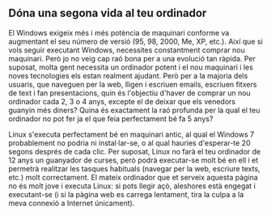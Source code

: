 

<div id="corps">

<h2>Dóna una segona vida al teu ordinador</h2>

El Windows exigeix més i més potència de maquinari conforme va 
augmentant el seu número de versió (95, 98, 2000, Me, XP, etc.). Així 
que si vols seguir executant Windows, necessites constantment comprar 
nou maquinari. Però jo no veig cap raó bona per a una evolució tan 
ràpida. Per suposat, molta gent necessita un ordinador potent i el nou 
maquinari i les noves tecnologies els estan realment ajudant. Però per a 
la majoria dels usuaris, que naveguen per la web, lligen i escriuen 
emails, escriuen fitxers de text i fan presentacions, quin és l'objectiu 
d'haver de comprar un nou ordinador cada 2, 3 o 4 anys, excepte el de 
deixar que els venedors guanyin més diners? Quina és exactament la raó 
profunda per la qual el teu ordinador no pot fer ja el que feia 
perfectament bé fa 5 anys?

Linux s'executa perfectament bé en maquinari antic, al qual el 
Windows 7 probablement no podria ni instal·lar-se, o al qual hauries 
d'esperar-te 20 segons després de cada clic. Per suposat, Linux no farà 
el teu ordinador de 12 anys un guanyador de curses, però podrà 
executar-se molt bé en ell i et permetrà realitzar les tasques habituals 
(navegar per la web, escriure texts, etc.) molt correctament. El mateix 
ordinador que et serveix aquesta pàgina no és molt jove i executa Linux: 
si pots llegir açò, aleshores està engegat i executant-se (i si la 
pàgina web es carrega lentament, tira la culpa a la meva connexió a 
Internet únicament).

</div>


